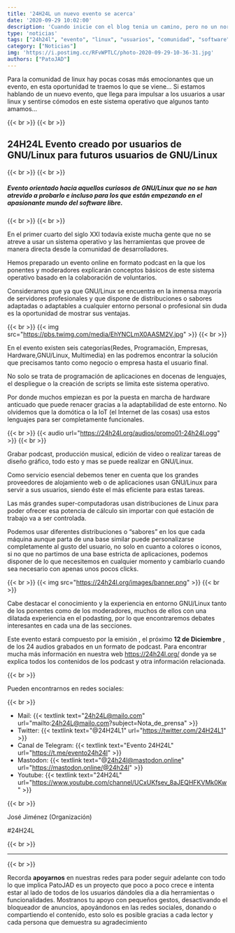 ```yaml
---
title: '24H24L un nuevo evento se acerca'
date: '2020-09-29 10:02:00'
description: 'Cuando inicie con el blog tenia un camino, pero no un norte, y a estas alturas es hora de que juntos lo definamos'
type: 'noticias'
tags: ["24h24l", "evento", "linux", "usuarios", "comunidad", "software", "libre"]
category: ["Noticias"]
img: 'https://i.postimg.cc/RFvWPTLC/photo-2020-09-29-10-36-31.jpg'
authors: ["PatoJAD"]
---
```


Para la comunidad de linux hay pocas cosas más emocionantes que un evento, en esta oportunidad te traemos lo que se viene… Si estamos hablando de un nuevo evento, que llega para impulsar a los usuarios a usar linux y sentirse cómodos en este sistema operativo que algunos tanto amamos...

{{< br >}}
{{< br >}}

## **24H24L Evento creado por usuarios de GNU/Linux para futuros usuarios de GNU/Linux**

{{< br >}}
{{< br >}}

##### **Evento orientado hacia aquellos curiosos de GNU/Linux que no se han atrevido a probarlo e incluso para los que están empezando en el apasionante mundo del software libre.**

{{< br >}}
{{< br >}}

En el primer cuarto del siglo XXI todavía existe mucha gente que no se atreve a usar un sistema operativo y las herramientas que provee de manera directa desde la comunidad de desarrolladores.

Hemos preparado un evento online en formato podcast en la que los ponentes y moderadores explicarán conceptos básicos de este sistema operativo basado en la colaboración de voluntarios.

Consideramos que ya que GNU/Linux se encuentra en la inmensa mayoría de servidores profesionales y que dispone de distribuciones o sabores adaptadas o adaptables a cualquier entorno personal o profesional sin duda es la oportunidad de mostrar sus ventajas.

{{< br >}}
{{< img src="https://pbs.twimg.com/media/EhYNCLmX0AASM2V.jpg" >}}
{{< br >}}

En el evento existen seis categorías(Redes, Programación, Empresas, Hardware,GNU/Linux, Multimedia) en las podremos encontrar la solución que precisamos tanto como negocio o empresa hasta el usuario final.

No solo se trata de programación de aplicaciones en docenas de lenguajes, el despliegue o la creación de scripts se limita este sistema operativo.

Por donde muchos empiezan es por la puesta en marcha de hardware anticuado que puede renacer gracias a la adaptabilidad de este entorno. No olvidemos que la domótica o la IoT (el Internet de las cosas) usa estos lenguajes para ser completamente funcionales.

{{< br >}}
{{< audio url="https://24h24l.org/audios/promo01-24h24l.ogg" >}}
{{< br >}}

Grabar podcast, producción musical, edición de video o realizar tareas de diseño gráfico, todo esto y mas se puede realizar en GNU/Linux.

Como servicio esencial debemos tener en cuenta que los grandes proveedores de alojamiento web o de aplicaciones usan GNU/Linux para servir a sus usuarios, siendo éste el más eficiente para estas tareas.

Las más grandes super-computadoras usan distribuciones de Linux para poder ofrecer esa potencia de cálculo sin importar con qué estación de trabajo va a ser controlada.

Podemos usar diferentes distribuciones o “sabores” en los que cada máquina aunque parta de una base similar puede personalizarse completamente al gusto del usuario, no solo en cuanto a colores o iconos, si no que no partimos de una base estricta de aplicaciones, podemos disponer de lo que necesitemos en cualquier momento y cambiarlo cuando sea necesario con apenas unos pocos clicks.

{{< br >}}
{{< img src="https://24h24l.org/images/banner.png" >}}
{{< br >}}

Cabe destacar el conocimiento y la experiencia en entorno GNU/Linux tanto de los ponentes como de los moderadores, muchos de ellos con una dilatada experiencia en el podasting, por lo que encontraremos debates interesantes en cada una de las secciones.

Este evento estará compuesto por la emisión , el próximo **12 de Diciembre** , de los 24 audios grabados en un formato de podcast. Para encontrar mucha más información en nuestra web https://24h24l.org/ donde ya se explica todos los contenidos de los podcast y otra información relacionada.

{{< br >}}

Pueden encontrarnos en redes sociales:

{{< br >}}

- Mail: {{< textlink text="24h24L@mailo.com" url="mailto:24h24L@mailo.com?subject=Nota_de_prensa" >}}
- Twitter: {{< textlink text="@24H24L1" url="https://twitter.com/24H24L1" >}}
- Canal de Telegram: {{< textlink text="Evento 24H24L" url="https://t.me/evento24h24l" >}}
- Mastodon: {{< textlink text="@24h24l@mastodon.online" url="https://mastodon.online/@24h24l" >}}
- Youtube: {{< textlink text="24H24L" url="https://www.youtube.com/channel/UCxUKfsev_8aJEQHFKVMk0Kw" >}}

{{< br >}}

José Jiménez (Organización)

\#24H24L  

{{< br >}}

---

{{< br >}}

Recorda **apoyarnos** en nuestras redes para poder seguir adelante con todo lo que implica PatoJAD es un proyecto que poco a poco crece e intenta estar al lado de todos de los usuarios dándoles dia a dia herramientas o funcionalidades. Mostranos tu apoyo con pequeños gestos, desactivando el bloqueador de anuncios, apoyándonos en las redes sociales, donando o compartiendo el contenido, esto solo es posible gracias a cada lector y cada persona que demuestra su agradecimiento

